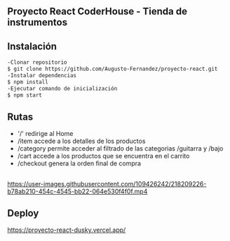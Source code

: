 ## Proyecto React CoderHouse - Tienda de instrumentos

## Instalación

```sh
-Clonar repositorio
$ git clone https://github.com/Augusto-Fernandez/proyecto-react.git
-Instalar dependencias
$ npm install
-Ejecutar comando de inicialización
$ npm start
```

## Rutas

- '/' redirige al Home
- /item accede a los detalles de los productos
- /category permite acceder al filtrado de las categorias /guitarra y /bajo
- /cart accede a los productos que se encuentra en el carrito
- /checkout genera la orden final de compra

##

https://user-images.githubusercontent.com/109426242/218209226-b78ab210-454c-4545-bb22-064e530f4f0f.mp4

## Deploy

https://proyecto-react-dusky.vercel.app/
